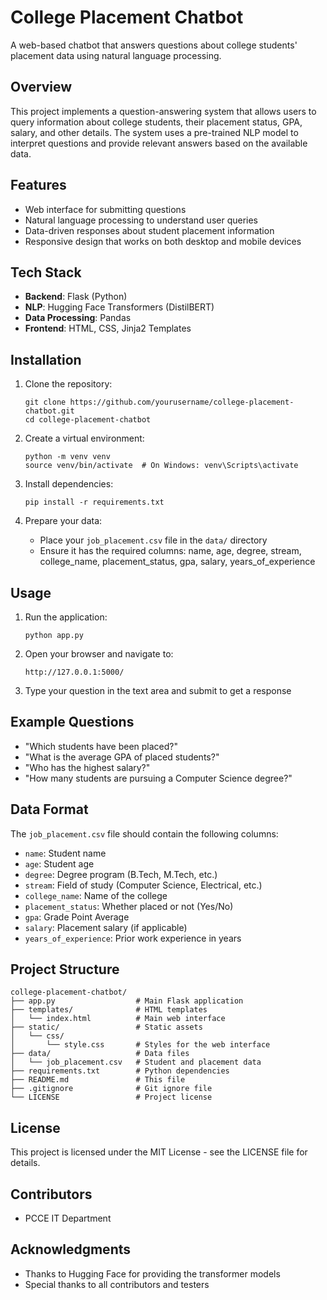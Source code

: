 # College Placement Chatbot

A web-based chatbot that answers questions about college students' placement data using natural language processing.

## Overview

This project implements a question-answering system that allows users to query information about college students, their placement status, GPA, salary, and other details. The system uses a pre-trained NLP model to interpret questions and provide relevant answers based on the available data.

## Features

- Web interface for submitting questions
- Natural language processing to understand user queries
- Data-driven responses about student placement information
- Responsive design that works on both desktop and mobile devices

## Tech Stack

- **Backend**: Flask (Python)
- **NLP**: Hugging Face Transformers (DistilBERT)
- **Data Processing**: Pandas
- **Frontend**: HTML, CSS, Jinja2 Templates

## Installation

1. Clone the repository:
   ```
   git clone https://github.com/yourusername/college-placement-chatbot.git
   cd college-placement-chatbot
   ```

2. Create a virtual environment:
   ```
   python -m venv venv
   source venv/bin/activate  # On Windows: venv\Scripts\activate
   ```

3. Install dependencies:
   ```
   pip install -r requirements.txt
   ```

4. Prepare your data:
   - Place your `job_placement.csv` file in the `data/` directory
   - Ensure it has the required columns: name, age, degree, stream, college_name, placement_status, gpa, salary, years_of_experience

## Usage

1. Run the application:
   ```
   python app.py
   ```

2. Open your browser and navigate to:
   ```
   http://127.0.0.1:5000/
   ```

3. Type your question in the text area and submit to get a response

## Example Questions

- "Which students have been placed?"
- "What is the average GPA of placed students?"
- "Who has the highest salary?"
- "How many students are pursuing a Computer Science degree?"

## Data Format

The `job_placement.csv` file should contain the following columns:
- `name`: Student name
- `age`: Student age
- `degree`: Degree program (B.Tech, M.Tech, etc.)
- `stream`: Field of study (Computer Science, Electrical, etc.)
- `college_name`: Name of the college
- `placement_status`: Whether placed or not (Yes/No)
- `gpa`: Grade Point Average
- `salary`: Placement salary (if applicable)
- `years_of_experience`: Prior work experience in years

## Project Structure

```
college-placement-chatbot/
├── app.py                  # Main Flask application
├── templates/              # HTML templates
│   └── index.html          # Main web interface
├── static/                 # Static assets
│   └── css/
│       └── style.css       # Styles for the web interface
├── data/                   # Data files
│   └── job_placement.csv   # Student and placement data
├── requirements.txt        # Python dependencies
├── README.md               # This file
├── .gitignore              # Git ignore file
└── LICENSE                 # Project license
```

## License

This project is licensed under the MIT License - see the LICENSE file for details.

## Contributors

- PCCE IT Department

## Acknowledgments

- Thanks to Hugging Face for providing the transformer models
- Special thanks to all contributors and testers
